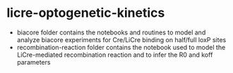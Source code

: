 # licre-optogenetic-kinetics

- biacore folder contains the notebooks and routines to model and analyze biacore experiments for Cre/LiCre binding on half/full loxP sites
- recombination-reaction folder contains the notebook used to model the LiCre-mediated recombination reaction and to infer the R0 and koff parameters

